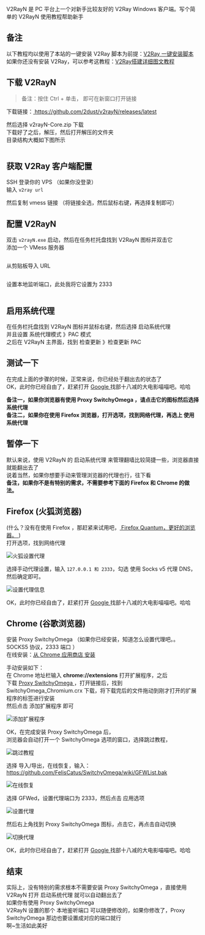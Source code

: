 <div class="post-content">
<p>V2RayN 是 PC 平台上一个对新手比较友好的 V2Ray Windows 客户端。写个简单的 V2RayN 使用教程帮助新手</p>

<h2 id="备注">备注</h2>

<p>以下教程均以使用了本站的一键安装 V2Ray 脚本为前提：<a href="https://github.com/233boy/v2ray/wiki/V2Ray%E4%B8%80%E9%94%AE%E5%AE%89%E8%A3%85%E8%84%9A%E6%9C%AC" rel="nofollow" target="_blank">V2Ray 一键安装脚本</a><br />
如果你还没有安装 V2Ray，可以参考这教程：<a href="https://github.com/233boy/v2ray/wiki/V2Ray%E6%90%AD%E5%BB%BA%E8%AF%A6%E7%BB%86%E5%9B%BE%E6%96%87%E6%95%99%E7%A8%8B" rel="nofollow" target="_blank">V2Ray搭建详细图文教程</a></p>

<h2 id="下载-v2rayn">下载 V2RayN</h2>

<blockquote>
<p>备注：按住 Ctrl + 单击， 即可在新窗口打开链接</p>
</blockquote>

<p>下载链接：<a href="https://github.com/2dust/v2rayN/releases/latest" rel="nofollow" target="_blank">
     https://github.com/2dust/v2rayN/releases/latest 
</a>
</p>

<p>然后选择 v2rayN-Core.zip 下载<br />
下载好了之后，解压，然后打开解压的文件夹<br />
目录结构大概如下图所示</p>


<img src="https://i.loli.net/2018/08/03/5b642bc166d29.png" alt="">


<h2 id="获取-v2ray-客户端配置">获取 V2Ray 客户端配置</h2>

<p>SSH 登录你的 VPS （如果你没登录）<br />
输入 <code>v2ray url</code></p>

<div class="post-ad">
    
    
    
</div>


<p>然后复制 vmess 链接 （将链接全选，然后鼠标右键，再选择复制即可）</p>

<h2 id="配置-v2rayn">配置 V2RayN</h2>

<p>双击 <code>v2rayN.exe</code> 启动，然后在任务栏托盘找到 V2RayN 图标并双击它<br />
添加一个 VMess 服务器</p>


<img src="https://i.loli.net/2018/02/10/5a7ef4f42264c.png" alt="">


<p>从剪贴板导入 URL</p>


<img src="https://i.loli.net/2018/02/10/5a7ef4f422311.png" alt="">


<p>设置本地监听端口，此处我将它设置为 2333</p>


<img src="https://i.loli.net/2018/02/10/5a7ef4f425367.png" alt="">


<h2 id="启用系统代理">启用系统代理</h2>

<p>在任务栏托盘找到 V2RayN 图标并鼠标右键，然后选择 启动系统代理<br />
并且设置 系统代理模式 》PAC 模式<br />
之后在 V2RayN 主界面，找到 检查更新 》检查更新 PAC</p>

<div class="post-ad">
    
    
    
</div>


<h2 id="测试一下">测试一下</h2>

<p>在完成上面的步骤的时候，正常来说，你已经处于翻出去的状态了<br />
OK，此时你已经自由了，赶紧打开 <a href="https://www.google.com/ncr" rel="nofollow" target="_blank">
     Google  
</a>
 找部十八减的大电影喵喵吧。哈哈</p>

<p><strong>备注一，如果你浏览器有使用 Proxy SwitchyOmega ，请点击它的图标然后选择 系统代理</strong><br />
<strong>备注二，如果你在使用 Firefox 浏览器，打开选项，找到网络代理，再选上 使用系统代理</strong></p>

<h2 id="暂停一下">暂停一下</h2>

<p>默认来说，使用 V2RayN 的 启动系统代理 来管理翻墙比较简捷一些，浏览器直接就能翻出去了<br />
说着当然，如果你想要手动来管理浏览器的代理也行，往下看<br />
<strong>备注，如果你不是有特别的需求，不需要参考下面的 Firefox 和 Chrome 的做法。</strong></p>

<h2 id="firefox-火狐浏览器">Firefox (火狐浏览器)</h2>

<p>(什么？没有在使用 Firefox ，那赶紧来试用吧，<a href="https://www.mozilla.org/zh-CN/firefox/" rel="nofollow" target="_blank">
     Firefox Quantum，更好的浏览器。  
</a>
)<br />
打开选项，找到网络代理</p>


<img src="https://i.loli.net/2018/01/28/5a6dc3460c705.png" alt="火狐设置代理">


<p>选择手动代理设置，输入 <code>127.0.0.1 和 2333</code>，勾选 使用 Socks v5 代理 DNS，然后确定即可。</p>


<img src="https://i.loli.net/2018/01/28/5a6dc34607f7b.png" alt="设置代理信息">


<p>OK，此时你已经自由了，赶紧打开 <a href="https://www.google.com/ncr" rel="nofollow" target="_blank">
     Google  
</a>
 找部十八减的大电影喵喵吧。哈哈</p>

<h2 id="chrome-谷歌浏览器">Chrome (谷歌浏览器)</h2>

<p>安装 Proxy SwitchyOmega （如果你已经安装，知道怎么设置代理吧。。SOCKS5 协议，2333 端口 ）<br />
在线安装：<a href="https://chrome.google.com/webstore/detail/padekgcemlokbadohgkifijomclgjgif" rel="nofollow" target="_blank">从 Chrome 应用商店 安装</a></p>

<p>手动安装如下：<br />
在 Chrome 地址栏输入 <strong>chrome://extensions</strong> 打开扩展程序，之后<br />
下载 <a href="https://github.com/FelisCatus/SwitchyOmega/releases" rel="nofollow" target="_blank">
     Proxy SwitchyOmega   
</a>
，打开链接后，找到 SwitchyOmega_Chromium.crx 下载，将下载完后的文件拖动到刚才打开的扩展程序的标签进行安装<br />
然后点击 添加扩展程序 即可</p>


<img src="https://i.loli.net/2018/01/28/5a6dc9a4ea438.png" alt="添加扩展程序">


<p>OK，在完成安装 Proxy SwitchyOmega 后，<br />
浏览器会自动打开一个 SwitchyOmega 选项的窗口，选择跳过教程，</p>


<img src="https://i.loli.net/2018/01/28/5a6dc9a4ed527.png" alt="跳过教程">


<p>选择 导入/导出，在线恢复，输入：<a href="https://github.com/FelisCatus/SwitchyOmega/wiki/GFWList.bak" rel="nofollow" target="_blank">
     https://github.com/FelisCatus/SwitchyOmega/wiki/GFWList.bak 
</a>
</p>

<div class="post-ad">
    
    
    
</div>



<img src="https://i.loli.net/2018/01/28/5a6dc9a4f41ff.png" alt="在线恢复">


<p>选择 GFWed，设置代理端口为 2333，然后点击 应用选项</p>


<img src="https://i.loli.net/2018/01/28/5a6dc9a4e8a6d.png" alt="设置代理">


<p>然后右上角找到 Proxy SwitchyOmega 图标，点击它，再点击自动切换</p>


<img src="https://i.loli.net/2018/01/28/5a6dc9a4ebd18.png" alt="切换代理">


<p>OK，此时你已经自由了，赶紧打开 <a href="https://www.google.com/ncr" rel="nofollow" target="_blank">
     Google  
</a>
 找部十八减的大电影喵喵吧。哈哈</p>

<h2 id="结束">结束</h2>

<p>实际上，没有特别的需求根本不需要安装 Proxy SwitchyOmega ，直接使用 V2RayN 打开 启动系统代理 就可以自动翻出去了<br />
如果你有使用 Proxy SwitchyOmega<br />
V2RayN 设置的那个 本地鉴听端口 可以随便修改的，如果你修改了，Proxy SwitchyOmega 那边也要设置成对应的端口就行<br />
啊~生活如此美好</p>

<p><img src="https://affpass.com/ga?ga=UA-124886845-2&amp;dt=github.wiki.8&amp;dr=&amp;ul=zh-CN&amp;sd=24-bit&amp;sr=&amp;vp=&amp;z=0&amp;dl=/github/8" alt="" /></p>
</div>